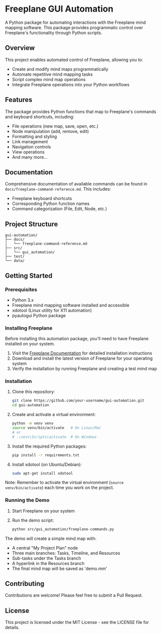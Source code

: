 # Freeplane GUI Automation

A Python package for automating interactions with the Freeplane mind mapping software. This package provides programmatic control over Freeplane's functionality through Python scripts.

## Overview

This project enables automated control of Freeplane, allowing you to:
- Create and modify mind maps programmatically
- Automate repetitive mind mapping tasks
- Script complex mind map operations
- Integrate Freeplane operations into your Python workflows

## Features

The package provides Python functions that map to Freeplane's commands and keyboard shortcuts, including:
- File operations (new map, save, open, etc.)
- Node manipulation (add, remove, edit)
- Formatting and styling
- Link management
- Navigation controls
- View operations
- And many more...

## Documentation

Comprehensive documentation of available commands can be found in `docs/freeplane-command-reference.md`. This includes:
- Freeplane keyboard shortcuts
- Corresponding Python function names
- Command categorization (File, Edit, Node, etc.)

## Project Structure

```
gui-automation/
├── docs/
│   └── freeplane-command-reference.md
├── src/
│   └── gui_automation/
├── test/
└── data/
```

## Getting Started

### Prerequisites

- Python 3.x
- Freeplane mind mapping software installed and accessible
- xdotool (Linux utility for X11 automation)
- pyautogui Python package

### Installing Freeplane

Before installing this automation package, you'll need to have Freeplane installed on your system. 

1. Visit the [Freeplane Documentation](https://docs.freeplane.org/home.html) for detailed installation instructions
2. Download and install the latest version of Freeplane for your operating system
3. Verify the installation by running Freeplane and creating a test mind map

### Installation

1. Clone this repository:
   ```bash
   git clone https://github.com/your-username/gui-automation.git
   cd gui-automation
   ```

2. Create and activate a virtual environment:
   ```bash
   python -m venv venv
   source venv/bin/activate   # On Linux/Mac
   # or
   # .\venv\Scripts\activate  # On Windows
   ```

3. Install the required Python packages:
   ```bash
   pip install -r requirements.txt
   ```

4. Install xdotool (on Ubuntu/Debian):
   ```bash
   sudo apt-get install xdotool
   ```

Note: Remember to activate the virtual environment (`source venv/bin/activate`) each time you work on the project.

### Running the Demo

1. Start Freeplane on your system

2. Run the demo script:
   ```bash
   python src/gui_automation/freeplane-commands.py
   ```

The demo will create a simple mind map with:
- A central "My Project Plan" node
- Three main branches: Tasks, Timeline, and Resources
- Sub-tasks under the Tasks branch
- A hyperlink in the Resources branch
- The final mind map will be saved as 'demo.mm'

## Contributing

Contributions are welcome! Please feel free to submit a Pull Request.

## License

This project is licensed under the MIT License - see the LICENSE file for details.
